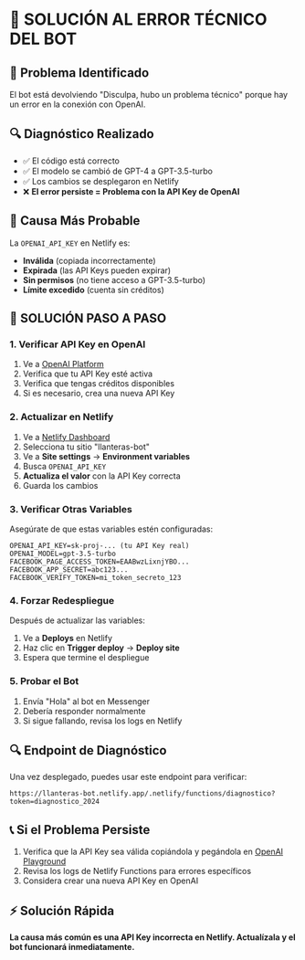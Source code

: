 # 🔧 SOLUCIÓN AL ERROR TÉCNICO DEL BOT

## 🎯 Problema Identificado
El bot está devolviendo "Disculpa, hubo un problema técnico" porque hay un error en la conexión con OpenAI.

## 🔍 Diagnóstico Realizado
- ✅ El código está correcto
- ✅ El modelo se cambió de GPT-4 a GPT-3.5-turbo
- ✅ Los cambios se desplegaron en Netlify
- ❌ **El error persiste = Problema con la API Key de OpenAI**

## 🚨 Causa Más Probable
La `OPENAI_API_KEY` en Netlify es:
- **Inválida** (copiada incorrectamente)
- **Expirada** (las API Keys pueden expirar)
- **Sin permisos** (no tiene acceso a GPT-3.5-turbo)
- **Límite excedido** (cuenta sin créditos)

## 🔧 SOLUCIÓN PASO A PASO

### 1. Verificar API Key en OpenAI
1. Ve a [OpenAI Platform](https://platform.openai.com/api-keys)
2. Verifica que tu API Key esté activa
3. Verifica que tengas créditos disponibles
4. Si es necesario, crea una nueva API Key

### 2. Actualizar en Netlify
1. Ve a [Netlify Dashboard](https://app.netlify.com/)
2. Selecciona tu sitio "llanteras-bot"
3. Ve a **Site settings** → **Environment variables**
4. Busca `OPENAI_API_KEY`
5. **Actualiza el valor** con la API Key correcta
6. Guarda los cambios

### 3. Verificar Otras Variables
Asegúrate de que estas variables estén configuradas:
```
OPENAI_API_KEY=sk-proj-... (tu API Key real)
OPENAI_MODEL=gpt-3.5-turbo
FACEBOOK_PAGE_ACCESS_TOKEN=EAABwzLixnjYBO...
FACEBOOK_APP_SECRET=abc123...
FACEBOOK_VERIFY_TOKEN=mi_token_secreto_123
```

### 4. Forzar Redespliegue
Después de actualizar las variables:
1. Ve a **Deploys** en Netlify
2. Haz clic en **Trigger deploy** → **Deploy site**
3. Espera que termine el despliegue

### 5. Probar el Bot
1. Envía "Hola" al bot en Messenger
2. Debería responder normalmente
3. Si sigue fallando, revisa los logs en Netlify

## 🔍 Endpoint de Diagnóstico
Una vez desplegado, puedes usar este endpoint para verificar:
```
https://llanteras-bot.netlify.app/.netlify/functions/diagnostico?token=diagnostico_2024
```

## 📞 Si el Problema Persiste
1. Verifica que la API Key sea válida copiándola y pegándola en [OpenAI Playground](https://platform.openai.com/playground)
2. Revisa los logs de Netlify Functions para errores específicos
3. Considera crear una nueva API Key en OpenAI

## ⚡ Solución Rápida
**La causa más común es una API Key incorrecta en Netlify. Actualízala y el bot funcionará inmediatamente.**